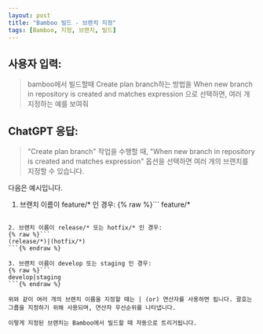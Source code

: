 ```yaml
---
layout: post
title: "Bamboo 빌드 - 브랜치 지정"
tags: [Bamboo, 지정, 브랜치, 빌드]
---
```


## 사용자 입력:
> bamboo에서 빌드할때  Create plan branch하는 방법을 When new branch in repository is created and matches expression 으로 선택하면, 여러 개 지정하는 예를 보여줘

## ChatGPT 응답:
> "Create plan branch" 작업을 수행할 때, "When new branch in repository is created and matches expression" 옵션을 선택하면 여러 개의 브랜치를 지정할 수 있습니다. 

다음은 예시입니다. 

1. 브랜치 이름이 feature/* 인 경우:
{% raw %}```
feature/*
```{% endraw %}

2. 브랜치 이름이 release/* 또는 hotfix/* 인 경우:
{% raw %}```
(release/*)|(hotfix/*)
```{% endraw %}

3. 브랜치 이름이 develop 또는 staging 인 경우:
{% raw %}```
develop|staging
```{% endraw %}

위와 같이 여러 개의 브랜치 이름을 지정할 때는 | (or) 연산자를 사용하면 됩니다. 괄호는 그룹을 지정하기 위해 사용되며, 연산자 우선순위를 나타냅니다. 

이렇게 지정된 브랜치는 Bamboo에서 빌드할 때 자동으로 트리거됩니다.

